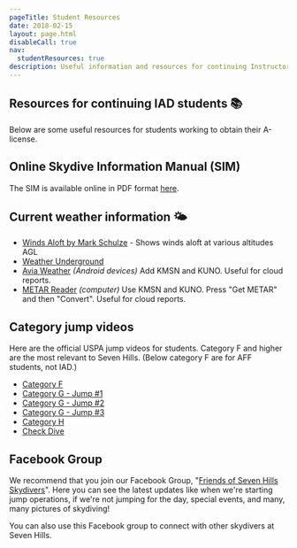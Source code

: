 ```yaml
---
pageTitle: Student Resources
date: 2018-02-15
layout: page.html
disableCall: true
nav:
  studentResources: true
description: Useful information and resources for continuing Instructor Assisted Deployment skydive students at Seven Hills.
---
```


## Resources for continuing IAD students 📚

Below are some useful resources for students working to obtain their A-license.

## Online Skydive Information Manual (SIM)

The SIM is available online in PDF format [here](https://uspa.org/SIM).

## Current weather information 🌤

 * [Winds Aloft by Mark Schulze](https://www.markschulze.net/winds/) - Shows winds aloft at various altitudes AGL
 * [Weather Underground](https://www.wunderground.com/weather/us/wi/marshall/53559)
 * [Avia Weather](https://play.google.com/store/apps/details?id=com.mytowntonight.aviationweather&hl=en) _(Android devices)_ Add KMSN and KUNO. Useful for cloud reports.
 * [METAR Reader](http://www.metarreader.com/) _(computer)_ Use KMSN and KUNO. Press "Get METAR" and then "Convert". Useful for cloud reports.

## Category jump videos

Here are the official USPA jump videos for students. Category F and higher are the most relevant to Seven Hills. (Below category F are for AFF students, not IAD.)

 * [Category F](https://www.youtube.com/watch?v=GZjl3ObXFno)
 * [Category G - Jump #1](https://www.youtube.com/watch?v=yGf7Z8Ksdec)
 * [Category G - Jump #2](https://www.youtube.com/watch?v=Xte0_BqxpVM)
 * [Category G - Jump #3](https://www.youtube.com/watch?v=jRMiTW6FFGk)
 * [Category H](https://www.youtube.com/watch?v=PqjiqXfOvPQ)
 * [Check Dive](https://www.youtube.com/watch?v=ERBpBwOrCOY)

## Facebook Group

We recommend that you join our Facebook Group, "[Friends of Seven Hills Skydivers](https://www.facebook.com/groups/382109661883081/)". Here you can see the latest updates like when we're starting jump operations, if we're not jumping for the day, special events, and many, many pictures of skydiving!

You can also use this Facebook group to connect with other skydivers at Seven Hills.
